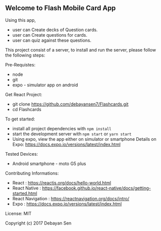 ## Welcome to Flash Mobile Card App

Using this app,
  * user can Create decks of Question cards.
  * user can Create questions for cards.
  * user can quiz against these questions.

This project consist of a server, to install and run the server, please follow the following steps:

Pre-Requistes:
  * node
  * git
  * expo - simulator app on android

Get React Project:
  * git clone https://github.com/debayansen7/Flashcards.git
  * cd Flashcards

To get started:
  * install all project dependencies with `npm install`
  * start the development server with `npm start` or `yarn start`
  * Using expo, view the app either on simulator or smartphone
    Details on Expo: https://docs.expo.io/versions/latest/index.html

Tested Devices:
  * Android smartphone - moto G5 plus

Contributing Informations:
  * React : https://reactjs.org/docs/hello-world.html
  * React Native : https://facebook.github.io/react-native/docs/getting-started.html
  * React Navigation : https://reactnavigation.org/docs/intro/
  * Expo : https://docs.expo.io/versions/latest/index.html

License: MIT

Copyright (c) 2017 Debayan Sen
